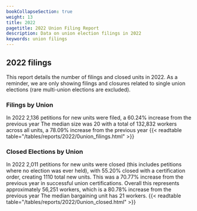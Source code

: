 ```yaml
---
bookCollapseSection: true
weight: 13
title: 2022
pagetitle: 2022 Union Filing Report
description: Data on union election filings in 2022
keywords: union filings
---
```


## 2022 filings

This report details the number of filings and closed units in 2022. As a reminder, we are only showing filings and closures related to single union elections (rare multi-union elections are excluded).

### Filings by Union
In 2022 2,136 petitions for new units were filed, a 60.24% increase from the previous year The median size was 20 with a total of 132,832 workers across all units, a 78.09% increase from the previous year
{{< readtable table="/tables/reports/2022/0union_filings.html" >}}

### Closed Elections by Union
In 2022 2,011 petitions for new units were closed (this includes petitions where no election was ever held), with 55.20% closed with a certification order, creating 1110 total new units. This was a 70.77% increase from the previous year in successful union certifications. Overall this represents approximately 56,251 workers, which is a 80.78% increase from the previous year The median bargaining unit has 21 workers.
{{< readtable table="/tables/reports/2022/0union_closed.html" >}}
